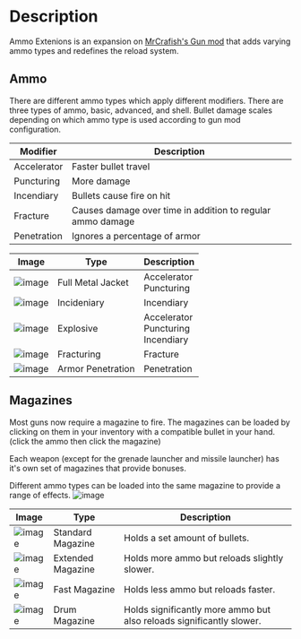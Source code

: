# Description
Ammo Extenions is an expansion on [MrCrafish's Gun mod](https://www.curseforge.com/minecraft/mc-mods/mrcrayfishs-gun-mod) that adds varying ammo types and redefines the reload system.

## Ammo

There are different ammo types which apply different modifiers. There are three types of ammo, basic, advanced, and shell. Bullet damage scales depending on which ammo type is used according to gun mod configuration.

| Modifier | Description |
| ------------- | ------------- |
| Accelerator   | Faster bullet travel |
| Puncturing    | More damage |
| Incendiary | Bullets cause fire on hit|
| Fracture | Causes damage over time in addition to regular ammo damage|
| Penetration | Ignores a percentage of armor |


| Image  | Type | Description |
| ------------- | ------------- | ------------- | 
| ![image](https://github.com/Walker-Case/mc-ammo-extensions/assets/5025293/c3610d91-1a34-423e-b690-adf97bc07e6f)  | Full Metal Jacket  | Accelerator <br> Puncturing|
| ![image](https://github.com/Walker-Case/mc-ammo-extensions/assets/5025293/4f906e12-fae3-4af0-a286-d84d2f383ff1) | Incideniary  | Incendiary  |
|![image](https://github.com/Walker-Case/mc-ammo-extensions/assets/5025293/45555896-a928-41d7-b5b8-1f935eb2e285)| Explosive | Accelerator<br>Puncturing<br>Incendiary|
|![image](https://github.com/Walker-Case/mc-ammo-extensions/assets/5025293/0c2c2d86-4156-4c45-8a09-23e7402714d3) | Fracturing | Fracture |
| ![image](https://github.com/Walker-Case/mc-ammo-extensions/assets/5025293/69b80f28-41f9-487a-b6a5-3fdc7d192332) | Armor Penetration | Penetration |

## Magazines

Most guns now require a magazine to fire. The magazines can be loaded by clicking on them in your inventory with a compatible bullet in your hand. (click the ammo then click the magazine)

Each weapon (except for the grenade launcher and missile launcher) has it's own set of magazines that provide bonuses.

Different ammo types can be loaded into the same magazine to provide a range of effects.
![image](https://github.com/Walker-Case/mc-ammo-extensions/assets/5025293/569c1032-d3fd-44bc-bf47-4a7ed3eb32db)


| Image | Type  | Description |
| ------------- | ------------- | ------------- |
|![image](https://github.com/Walker-Case/mc-ammo-extensions/assets/5025293/6054cdd4-a59e-437b-83cc-5c76753b6ec2) | Standard Magazine | Holds a set amount of bullets. |
|![image](https://github.com/Walker-Case/mc-ammo-extensions/assets/5025293/51ed2532-fd4f-46d3-899d-0453579faf3e)| Extended Magazine| Holds more ammo but reloads slightly slower. |
|![image](https://github.com/Walker-Case/mc-ammo-extensions/assets/5025293/73d95cb7-0a03-4a96-b6fd-e8b60f9f8fee)| Fast Magazine| Holds less ammo but reloads faster. |
|![image](https://github.com/Walker-Case/mc-ammo-extensions/assets/5025293/a5a6eeb1-a23d-44fa-88b8-b5f65ba9c356)| Drum Magazine| Holds significantly more ammo but also reloads significantly slower.|





